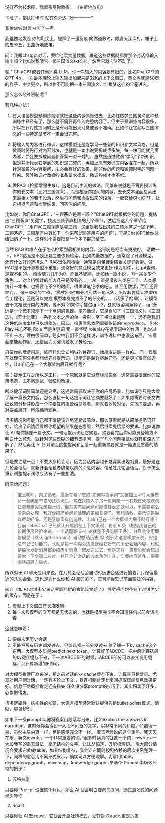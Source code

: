 说好不为技术控，我熬夜见你熬夜。
《曲折地放电》

下班了，排队打卡时
站在你旁边
”呀一一一一“

我仿佛听到
青鸟叫了一声

我羞愧地发现
你的鞋尖上，被踩了一道灰痕
向你道歉时，你眉头深深的，裙子上的皮卡丘，正曲折地放电。

问：我跟chatgpt对话，要给他喂大量数据，难道这些数据就都靠那个对话框输入输出吗？比如说我喂它一部三国演义txt文档。然后它就卡住不动了。

答：ChatGPT或者其他同类 LLM，你一次输入的内容是有限的，比如ChatGPT的GPT-4o，一次最多理论上输入输出加起来是32K的上下文窗口，英文也就是50页的样子，中文更少，所以你不可能把一本三国演义、红楼梦这样的全塞进去。

那么怎么绕过限制呢？

有几种办法：
1. 在大语言模型预训练阶段就把这些内容训练进去，比如红楼梦三国演义这种预训练中已经有了，那么就不需要再传入完整内容了。但由于预训练内容很多，所以在针对性提问时还是有可能出现幻觉或者不准确。比如你让它默写三国演义的一些特定章节不一定会很完整。

2. 将输入的内容进行微调，这样模型还是能学习一些新的知识和文本风格，但是微调时要先行对内容分块，也就是一本小说要拆成很多块，每一块可能就几页内容，并且要拆成问题和答案一对一对的，虽然是通过微调“学习”了新知识，但是并不代表它学到的知识是完整的，再加上原有知识库内容混在一起，所以针对微调的内容提问，未必会有好的效果，除非你的问题和微调时喂的问题一样的。另外微调对数据的准备要求很高，微调的成本也不低。

3. 做RAG（检索增强生成），这是目前主流的做法。简单来说就是不需要预训练你的长文本（比如三国演义），而是根据你提问的内容，去长文本里面检索出来最相关的若干段落，然后将问题和检索出来的段落，一起交给ChatGPT，让它根据问题和检索结果，回答你的问题。

比如说，你问ChatGPT：“三顾茅庐是哪三顾？”ChatGPT就根据你的问题，提炼出“三顾茅庐”关键字，找出三顾茅庐相关的几个章节，然后把这几个章节给ChatGPT：“用户问三顾茅庐是哪三顾，这里是我找出来的三顾茅庐之一顾茅庐、二顾茅庐、三顾茅庐内容如下，你来帮助回答用户的问题”，于是ChatGPT给你总结归纳了一下。这样就不需要把整一个本书都扔给它。

当然 RAG 的难点在于怎么检索到最相关的内容，这部分是相当有挑战的。
请教一下，RAG这里是不是还是主要依赖检索，比如向量数据库，通常除了开源模型，还有什么好的选择么？
RAG很依赖检索，通常是向量搜索结合关键词搜索。做RAG是不是开源模型不重要，通常好的商业模型效果更好
作为附件，让gpt查询，是查不到的。。检索能力几乎为0，而且不智能，比如给一篇小说，问一共多少个角色。。。对文档统计的能力几乎是没有的。。。
Ai一直是模拟人类在工作，人类想统计一本书，也需要花不少的时间，得做做笔记啥的吧。。甚至用数学，而且还要校对。。这一些列的工作，“模式匹配“部分占比估计也不多，所以我觉得大模型结合工程化，还是可以完成 模型本身完成不了的任务的。。。（话多了哈😂），让模型去干文档统计类的方向，就不对
如果你手搓过gpt-2，这就很容易解释了，gpt永远是一个概率预测下一个单词的机器，换句话说，它是叠加了《三国演义》，《三国志》，《莎士比亚》一系列文本之后的单一投影，至于投出来是哪一个，远不是我们这种低纬度生物可以想象的。因此，检索信息依然需要传统的mapreduce。
Role Play 核心不是 Role 而是关键词
我一直怀疑 roleplay在提示词中的作用，也说过不止一次，理由很简单，现实中我们不会这样说，训练语料中也没这东西。
它看起来能起作用，还是因为关键词触发了神经元。

只要你的后续问题，能同样包含该领域的关键词，效果应该是一样的。
问：我现在处理任何任务都想优先想提示词，提示词是越详尽越好吗，还是更加富有创造性，让ai自己在一个大框架内展开就行呢？

答：提示工程之所以是工程，一个原因就是它没有标准答案，通常需要根据你的应用场景，去不断测试、验证和改进。

所以提示词要简单还是详尽，这通常需要取决于你的应用场景，比如说你只是大致了解一篇长文内容，那么直接一句话提示词让它摘要就好了；如果你需要对长文做细致的分析并形成一个摘要性的报告给领导看，那就要多轮对话，先提炼要点，再对要点展开，再浓缩再润色。

很多情况你可能自己都不清楚该详尽还是该简单，那么原则就是从简单提示词开始，给出了反馈后看跟你期望的结果差在哪里，然后继续提后续的要求。比如说你让 AI 帮你摘要一篇长文，一句话提示词让它摘要，摘要看完后你可能有些地方不明白什么意思，就针对这些模糊的细节去提问，提了几个问题相信你就有更深入了解了，然后再让 AI 针对前面这些提问和回复一起重新摘要就是一篇更高质量的结果了。

但是要注意一点：不要太多轮会话，因为会话内容越长越容易出现幻觉，最好是在几轮会话后，就新开会话或者编辑以前的消息内容。信经过几轮会话后，对于怎么重新调整提示词你应该有了一些想法。

附原始问题：
> 宝玉老师，向您请教，最近在看了您的“如何写提示词”文档加上平时大量模仿一些质量不错的提示词后，现在我陷入了另一层问题——我现在处理任何任务都想优先想提示词，但其实有些问题可能直接表述就可以，不需要那么复杂的处理，我好像把简单问题处理的更加复杂了。我想请教，提示词是越详尽越好吗，还是更加富有创造性，让ai自己在一个大框架内展开就行呢？
目前 LobeChat 已经默认开启限制上下文限制，预设 8 条（根据我自己的长期使用经验来说，一个话题聊 3~4 轮就差不多能聊干净），并且会使用廉价模型（默认 gpt-4o-mini）自动总结历史 😋
对于大语言模型来说，它是没有记忆功能的，也就是每一次你必须发送给它所有的历史会话内容，也就是每次发新消息都会把历史消息一起发送过去。但是这样一直累加就会超出最大上下文窗口长度，并且会让会话的成本急剧上升，毕竟内容越多，需要消耗的算力越大。

所以对于  AI 聊天应用来说，在几轮会话后会自动对历史会话进行摘要，只保留最近的几次会话。这也是为什么你和 AI 聊的多了，它可能会忘记前面聊过的内容。

摘自《和 AI 对话多少轮之后重开新的会比较合适？》
我觉得问题不在于对话历史的缓存，而是在于：
1. 模型上下文窗口有长度限制
2. 每一次和模型的交互都是无状态的，也就是模型完全不会知道任何以前会话内容

这就意味着：
1. 要每次发历史会话
2. 不能把所有历史都发过去，只能选择一部分发过去
你了解一下kv cache这个东西。大模型本质是predict next token，计算好了ABCDE，把中间计算结果的kv键值缓存下来，下一次ABCDEF的时候，ABCDE部分可以直接调用缓存，只计算新增的E即可。

对大模型推理厂商来说，把之前对话的kv cache缓存下来，计算量只是增量。尤其对用户侧对话，一定有多轮上下文 ，缓存机制肯定比来回抓取压缩信息效果更好。信息压缩概括肯定还有损失
好久没分享prompt的技巧了，其实积累了好多，心累懒得发。 

很多逻辑性，结构性的知识，大语言模型经常默认提供的是bullet points模式。清晰，容易辨识。

如果下一条prompt 叫他将答案用段落写出来，比如explain the answers in narration。这时候你会得到一大段不间断的文字，以非常不同的角度。仔细读一遍，虽然主要内容一样，但是感觉完全不一样。
宝玉老师说的这个重写，我天天在用。英文rewrite，一个非常重要的词。很多时候真的就这一个词，rewrite+一大段我写的毫无章法，毫无结构的文字。让LLM搞定，万能梳理词。
我大部分情况会要求它做成table，如果结构复杂，我会让它同时按照依赖的层次关系整理一下，同样的信息用不同形式展示，确实可以方便理解。我常用table，dependency graph，mindmap，knowledge graphs
举两个 Prompt 中极致压缩的例子：
1. 苏格拉底

只要你 Prompt 设置这个角色，那么 AI 就会明白要向你提问，通过启发式的问题来引导你

2. Roast

只要你让 AI 去 roast，它就会开启吐槽模式，尤其是 Claude 更是厉害
